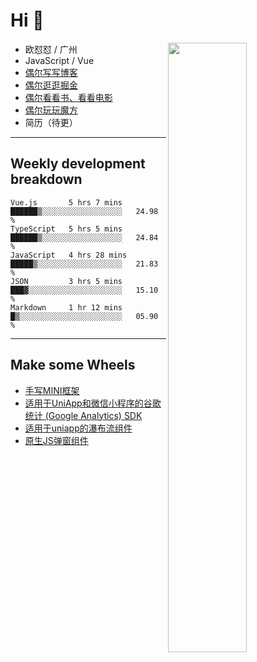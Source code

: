 # Hi 👋

[<img align="right" width="50%" src="https://github-readme-stats.vercel.app/api?username=OUDUIDUI&theme=dark&show_icons=true">](https://metrics.lecoq.io/OUDUIDUI?template=classic&#41;)


-   欧怼怼 / 广州
-   JavaScript / Vue
-   [偶尔写写博客](OUDUIDUI.cn)
-   [偶尔逛逛掘金](https://juejin.cn/user/4309700183594366)
-   [偶尔看看书、看看电影](https://www.yuque.com/books/share/3ee1684b-8e19-4849-b5aa-13d1813ded6d)
-   [偶尔玩玩魔方](https://cubing.com/results/person/2014OUSH01)
-   简历（待更）

---

##  Weekly development breakdown

<!--START_SECTION:waka-->
```text
Vue.js       5 hrs 7 mins    ██████▒░░░░░░░░░░░░░░░░░░   24.98 % 
TypeScript   5 hrs 5 mins    ██████▒░░░░░░░░░░░░░░░░░░   24.84 % 
JavaScript   4 hrs 28 mins   █████▒░░░░░░░░░░░░░░░░░░░   21.83 % 
JSON         3 hrs 5 mins    ███▓░░░░░░░░░░░░░░░░░░░░░   15.10 % 
Markdown     1 hr 12 mins    █▒░░░░░░░░░░░░░░░░░░░░░░░   05.90 % 
```
<!--END_SECTION:waka-->



---

##  Make some Wheels

- [手写MINI框架](https://github.com/OUDUIDUI/mini)
- [适用于UniApp和微信小程序的谷歌统计 (Google Analytics) SDK](https://github.com/OUDUIDUI/ga-tracker)
- [适用于uniapp的瀑布流组件](https://github.com/OUDUIDUI/uniapp_waterfalls_flow)
- [原生JS弹窗组件](https://github.com/OUDUIDUI/notice-kit)



